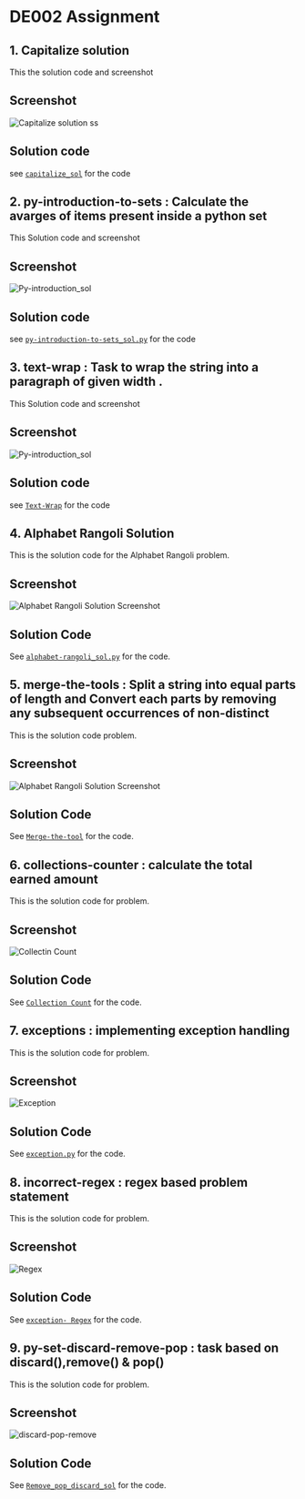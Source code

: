 # DE002 Assignment


## 1. Capitalize solution
This the solution code and screenshot

## Screenshot
![Capitalize solution ss](SS/Capitalize.png)
## Solution code 
see [`capitalize_sol`](capitalize_sol.py) for the code

## 2. py-introduction-to-sets : Calculate the avarges of items present inside a python set
This Solution code and screenshot
## Screenshot
![Py-introduction_sol](SS/py-introduction.png)
## Solution code
see [`py-introduction-to-sets_sol.py`](py-introduction-to-sets_sol.py) for the code
## 3. text-wrap : Task to wrap the string into a paragraph of given width .
This Solution code and screenshot
## Screenshot
![Py-introduction_sol](SS/Text-wrap.png)
## Solution code
see [`Text-Wrap`](text-wrap_sol.py) for the code



## 4. Alphabet Rangoli Solution

This is the solution code for the Alphabet Rangoli problem.

## Screenshot

![Alphabet Rangoli Solution Screenshot](SS/alphabet_rangoli.png)

## Solution Code

See [`alphabet-rangoli_sol.py`](alphabet-rangoli_sol.py) for the code.
## 5. merge-the-tools : Split a string into equal parts of length and Convert each parts by removing any subsequent occurrences of non-distinct

This is the solution code   problem.

## Screenshot

![Alphabet Rangoli Solution Screenshot](SS/Merge_tool.png)

## Solution Code

See [`Merge-the-tool`](Mereg_tool_sol.py) for the code.

## 6. collections-counter : calculate the total earned amount

This is the solution code for   problem.

## Screenshot

![Collectin Count](SS/Collection_count.png)

## Solution Code

See [`Collection Count`](collection_count.py) for the code.
## 7. exceptions : implementing exception handling

This is the solution code for   problem.

## Screenshot

![Exception](SS/Exception.png)

## Solution Code

See [`exception.py`](exception_sol.py) for the code.
## 8. incorrect-regex : regex based problem statement

This is the solution code for   problem.

## Screenshot

![Regex](SS/Regex.png)

## Solution Code

See [`exception- Regex`](Regex_sol.py) for the code.
## 9. py-set-discard-remove-pop : task based on discard(),remove() & pop()

This is the solution code for   problem.

## Screenshot

![discard-pop-remove](SS/remove_pop_discard.png)

## Solution Code

See [`Remove_pop_discard_sol`](remove-pop-discard_sol.py) for the code.



